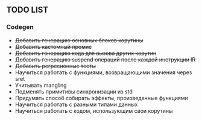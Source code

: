 ## TODO LIST

### Codegen

* ~~Добавить генерацию основных блоков корутины~~
* ~~Добавить кастомный промис~~
* ~~Добавить генерацию кода для вызова других корутин~~
* ~~Добавить генерацию suspend операций после каждой инструкции IR~~
* ~~Добавить регресионные тесты~~
* Научиться работать с функциями, возвращающими значения через sret
* Учитывать mangling
* Подменять примитивы синхронизации из std
* Придумать способ собирать эффекты, произведенные функциями
* Научиться работать с разными типами данных
* Научиться работать с кодом, использующим свои корутины
